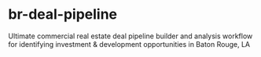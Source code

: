 # br-deal-pipeline
Ultimate commercial real estate deal pipeline builder and analysis workflow for identifying investment &amp; development opportunities in Baton Rouge, LA
